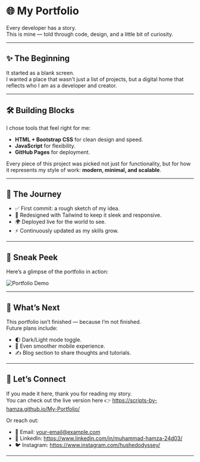 # 🌐 My Portfolio

Every developer has a story.  
This is mine — told through code, design, and a little bit of curiosity.

---

## ✨ The Beginning
It started as a blank screen.  
I wanted a place that wasn’t just a list of projects, but a digital home that reflects who I am as a developer and creator.  

---

## 🛠️ Building Blocks
I chose tools that feel right for me:
- **HTML + Bootstrap CSS** for clean design and speed.
- **JavaScript** for flexibility.
- **GitHub Pages** for deployment.

Every piece of this project was picked not just for functionality, but for how it represents my style of work: **modern, minimal, and scalable**.

---

## 🚀 The Journey
- ✅ First commit: a rough sketch of my idea.  
- 🎨 Redesigned with Tailwind to keep it sleek and responsive.  
- 🌍 Deployed live for the world to see.  
- ⚡ Continuously updated as my skills grow.  

---

## 📸 Sneak Peek
Here’s a glimpse of the portfolio in action:  

![Portfolio Demo](link-to-screenshot-or-gif)

---

## 🔮 What’s Next
This portfolio isn’t finished — because I’m not finished.  
Future plans include:
- 🌓 Dark/Light mode toggle.  
- 📱 Even smoother mobile experience.  
- ✍️ Blog section to share thoughts and tutorials.  

---

## 🤝 Let’s Connect
If you made it here, thank you for reading my story.  
You can check out the live version here 👉 https://scripts-by-hamza.github.io/My-Portfolio/  

Or reach out:  
- 📧 Email: your-email@example.com  
- 💼 LinkedIn: https://www.linkedin.com/in/muhammad-hamza-24d03/  
- 🐦 Instagram: https://www.instagram.com/hushedodyssey/  

---
